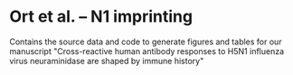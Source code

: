 # Ort et al. – N1 imprinting
Contains the source data and code to generate figures and tables for our manuscript "Cross-reactive human antibody responses to H5N1 influenza virus neuraminidase are shaped by immune history"